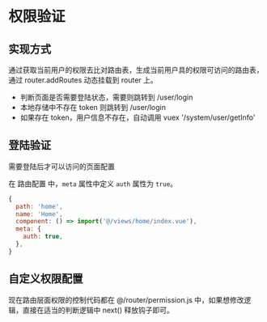 # 权限验证

## 实现方式

通过获取当前用户的权限去比对路由表，生成当前用户具的权限可访问的路由表，通过 router.addRoutes 动态挂载到 router 上。

- 判断页面是否需要登陆状态，需要则跳转到 /user/login
- 本地存储中不存在 token 则跳转到 /user/login
- 如果存在 token，用户信息不存在，自动调用 vuex '/system/user/getInfo'

## 登陆验证

需要登陆后才可以访问的页面配置

在 路由配置 中，`meta` 属性中定义 `auth` 属性为 `true`。

```js {6}
{
  path: 'home',
  name: 'Home',
  component: () => import('@/views/home/index.vue'),
  meta: {
    auth: true,
  },
}
```

## 自定义权限配置

现在路由层面权限的控制代码都在 @/router/permission.js 中，如果想修改逻辑，直接在适当的判断逻辑中 next() 释放钩子即可。